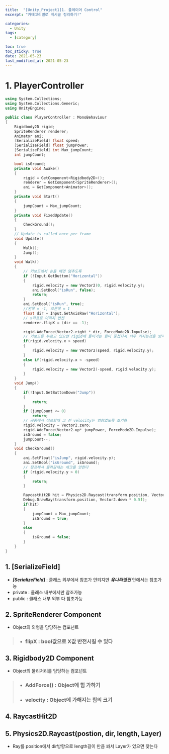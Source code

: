 ```yaml
---
title:  "[Unity_Project1]1. 플레이어 Control"
excerpt: "카테고리별로 게시글 정리하기!"

categories:
  - Unity
tags:
  - [category]

toc: true
toc_sticky: true
date: 2021-05-23
last_modified_at: 2021-05-23
---
```


# 1. PlayerController

``` c++
using System.Collections;
using System.Collections.Generic;
using UnityEngine;

public class PlayerController : MonoBehaviour
{
    Rigidbody2D rigid;
    SpriteRenderer renderer;
    Animator ani;
    [SerializeField] float speed;
    [SerializeField] float jumpPower;
    [SerializeField] int Max_jumpCount;
    int jumpCount;

    bool isGround;
    private void Awake()
    {
        rigid = GetComponent<Rigidbody2D>();
        renderer = GetComponent<SpriteRenderer>();
        ani = GetComponent<Animator>();
    }
    private void Start()
    {
        jumpCount = Max_jumpCount;
    }
    private void FixedUpdate()
    {
        CheckGround();
    }
    // Update is called once per frame
    void Update()
    {
        Walk();
        Jump();
    }
    void Walk()
    {
        // 키보드에서 손을 때면 멈추도록
        if (!Input.GetButton("Horizontal"))
        {
            rigid.velocity = new Vector2(0, rigid.velocity.y);
            ani.SetBool("isRun", false);
            return;
        }
        ani.SetBool("isRun", true);
        //왼쪽 = -1, 오른쪽 = 1
        float dir = Input.GetAxisRaw("Horizontal");
        // x좌표로 이미지 반전
        renderer.flipX = (dir == -1);

        rigid.AddForce(Vector2.right * dir, ForceMode2D.Impulse);
        // 키보드를 누르고 있으면 rigid에 들어가는 힘이 중첩되서 너무 커지는것을 방지
        if(rigid.velocity.x > speed)
        {
            rigid.velocity = new Vector2(speed, rigid.velocity.y);
        }
        else if(rigid.velocity.x < -speed)
        {
            rigid.velocity = new Vector2(-speed, rigid.velocity.y);
        }
    }
    void Jump()
    {
        if(!Input.GetButtonDown("Jump"))
        {
            return;
        }
        if (jumpCount <= 0)
            return;
        // 공중에서 점프할때 그 전 velocity는 영향없도록 초기화
        rigid.velocity = Vector2.zero;
        rigid.AddForce(Vector2.up* jumpPower, ForceMode2D.Impulse);
        isGround = false;
        jumpCount--;
    }
    void CheckGround()
    {
        ani.SetFloat("isJump", rigid.velocity.y); 
        ani.SetBool("isGround", isGround);
        // 점프해서 올라갈때는 체크를 안한다
        if (rigid.velocity.y > 0)
        {
            return;
        }

        RaycastHit2D hit = Physics2D.Raycast(transform.position, Vector2.down,0.5f, 1 << LayerMask.NameToLayer("Ground"));
        Debug.DrawRay(transform.position, Vector2.down * 0.5f);
        if(hit)
        {
            jumpCount = Max_jumpCount;
            isGround = true;
        }
        else
        {
            isGround = false;
        }
    }
}
```

## 1. [SerializeField] 
* ***[SerializeField]*** : 클래스 외부에서 참조가 안되지만     ***유니티엔진***  안에서는 참조가능
* private : 클래스 내부에서만 참조가능
* public : 클래스 내부 외부 다 참조가능


## 2. SpriteRenderer Component
 * Object의 외형을 담당하는 컴포넌트
> * ### flipX : bool값으로 X값 반전시킬 수 있다

## 3. Rigidbody2D Component
* Object의 물리처리를 담당하는 컴포넌트
> * ### AddForce() : Object에 힘 가하기
> * ### velocity : Object에 가해지는 힘의 크기  

## 4. RaycastHit2D

## 5. Physics2D.Raycast(postion, dir, length, Layer)
* Ray를 position에서 dir방향으로 length길이 만큼 쏴서 Layer가 있으면 찾는다